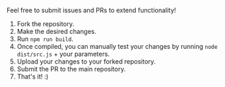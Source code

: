 Feel free to submit issues and PRs to extend functionality!

1. Fork the repository.
2. Make the desired changes.
3. Run `npm run build`.
4. Once compiled, you can manually test your changes by running `node dist/src.js` + your parameters.
5. Upload your changes to your forked repository.
6. Submit the PR to the main repository.
7. That's it! :)
